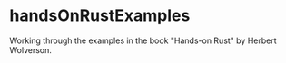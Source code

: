 # handsOnRustExamples

Working through the examples in the book "Hands-on Rust" by Herbert Wolverson.
